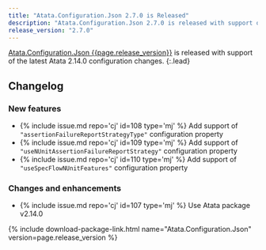 ```yaml
---
title: "Atata.Configuration.Json 2.7.0 is Released"
description: "Atata.Configuration.Json 2.7.0 is released with support of the latest Atata 2.14.0 configuration changes."
release_version: "2.7.0"
---
```


[Atata.Configuration.Json {{page.release_version}}](https://www.nuget.org/packages/Atata.Configuration.Json/{{page.release_version}})
is released with support of the latest Atata 2.14.0 configuration changes.
{:.lead}

<!--more-->

## Changelog

### New features

- {% include issue.md repo='cj' id=108 type='mj' %} Add support of `"assertionFailureReportStrategyType"` configuration property
- {% include issue.md repo='cj' id=109 type='mj' %} Add support of `"useNUnitAssertionFailureReportStrategy"` configuration property
- {% include issue.md repo='cj' id=110 type='mj' %} Add support of `"useSpecFlowNUnitFeatures"` configuration property

### Changes and enhancements

- {% include issue.md repo='cj' id=107 type='mj' %} Use Atata package v2.14.0

{% include download-package-link.html name="Atata.Configuration.Json" version=page.release_version %}